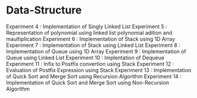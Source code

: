 # Data-Structure
Experiment 4  : Implementation of Singly Linked List
Experiment 5  : Representation of polynomial using linked list polynomial adition and maultiplication
Experiment 6  : Implementation of Stack using 1D Array
Experiment 7  : Implementation of Stack using Linked List
Experiment 8  : Implementation of Queue using 1D Array
Experiment 9  : Implementation of Queue using Linked List
Experiment 10 : Implentation of Dequeue
Experiment 11 : Infix to Postfix convertion using Stack
Experiment 12 : Evaluation of Postfix Expression using Stack
Experiment 13 : Implementation of Quick Sort and Merge Sort using Recursion Algorithm
Experiment 14 : Implementation of Quick Sort and Merge Sort using Non-Recursion Algorithm
